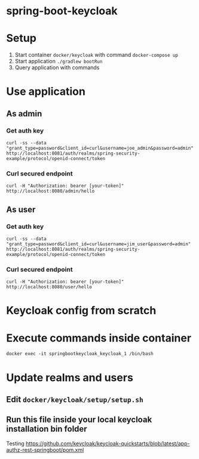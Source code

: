 # spring-boot-keycloak

# Setup
1. Start container `docker/keycloak` with command `docker-compose up`
2. Start application `./gradlew bootRun`
3. Query application with commands

# Use application

## As admin
### Get auth key
`curl -ss --data "grant_type=password&client_id=curl&username=joe_admin&password=admin" http://localhost:8081/auth/realms/spring-security-example/protocol/openid-connect/token`

### Curl secured endpoint
`curl -H "Authorization: bearer [your-token]" http://localhost:8080/admin/hello`

## As user
### Get auth key
`curl -ss --data "grant_type=password&client_id=curl&username=jim_user&password=admin" http://localhost:8081/auth/realms/spring-security-example/protocol/openid-connect/token`

### Curl secured endpoint
`curl -H "Authorization: bearer [your-token]" http://localhost:8080/user/hello`

# Keycloak config from scratch
# Execute commands inside container
`docker exec -it springbootkeycloak_keycloak_1 /bin/bash`

# Update realms and users
## Edit `docker/keycloak/setup/setup.sh`
## Run this file inside your local keycloak installation bin folder


Testing
https://github.com/keycloak/keycloak-quickstarts/blob/latest/app-authz-rest-springboot/pom.xml